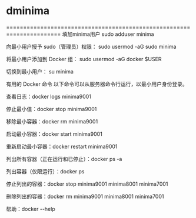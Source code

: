 # dminima
======================================================================
填加minima用户
sudo adduser minima

向最小用户授予 sudo（管理员）权限：
sudo usermod -aG sudo minima

将最小用户添加到 Docker 组：
sudo usermod -aG docker $USER

切换到最小用户：
su  minima


有用的 Docker 命令
以下命令可以从服务器命令行运行，以最小用户身份登录。

查看日志：docker logs minima9001

停止最小值：docker stop minima9001

移除最小容器：docker rm minima9001

启动最小容器：docker start minima9001

重新启动最小容器：docker restart minima9001

列出所有容器（正在运行和已停止）：docker ps -a

列出容器（仅限运行）：docker ps

停止列出的容器：docker stop minima9001 minima8001 minima7001

删除列出的容器：docker rm minima9001 minima8001 minima7001

帮助：docker --help
